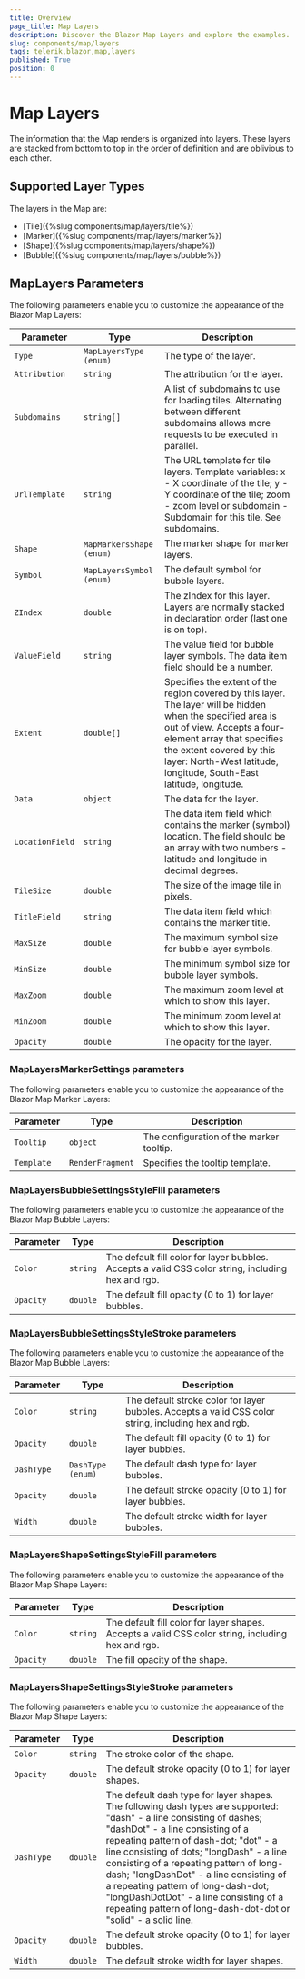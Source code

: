 ```yaml
---
title: Overview
page_title: Map Layers
description: Discover the Blazor Map Layers and explore the examples.
slug: components/map/layers
tags: telerik,blazor,map,layers
published: True
position: 0
---
```


# Map Layers

The information that the Map renders is organized into layers. These layers are stacked from bottom to top in the order of definition and are oblivious to each other.

## Supported Layer Types

The layers in the Map are:

* [Tile]({%slug components/map/layers/tile%})
* [Marker]({%slug components/map/layers/marker%})
* [Shape]({%slug components/map/layers/shape%})
* [Bubble]({%slug components/map/layers/bubble%})

## MapLayers Parameters

The following parameters enable you to customize the appearance of the Blazor Map Layers:

| Parameter | Type | Description |
| ----------- | ----------- | ----------- |
| `Type` | `MapLayersType (enum)` | The type of the layer. |
| `Attribution` | `string` | The attribution for the layer. |
| `Subdomains` | `string[]` | A list of subdomains to use for loading tiles. Alternating between different subdomains allows more requests to be executed in parallel. |
| `UrlTemplate` | `string` | The URL template for tile layers. Template variables: x - X coordinate of the tile; y - Y coordinate of the tile; zoom - zoom level or subdomain - Subdomain for this tile. See subdomains. |
| `Shape` | `MapMarkersShape (enum)` | The marker shape for marker layers. |
| `Symbol` | `MapLayersSymbol (enum)` | The default symbol for bubble layers. |
| `ZIndex` | `double` | The zIndex for this layer. Layers are normally stacked in declaration order (last one is on top). |
| `ValueField` | `string` | The value field for bubble layer symbols. The data item field should be a number. |
| `Extent` | `double[]` | Specifies the extent of the region covered by this layer. The layer will be hidden when the specified area is out of view. Accepts a four-element array that specifies the extent covered by this layer: North-West latitude, longitude, South-East latitude, longitude. |
| `Data` | `object` | The data for the layer. |
| `LocationField` | `string` | The data item field which contains the marker (symbol) location. The field should be an array with two numbers - latitude and longitude in decimal degrees. |
| `TileSize` | `double` | The size of the image tile in pixels. |
| `TitleField` | `string` | The data item field which contains the marker title. |
| `MaxSize` | `double` | The maximum symbol size for bubble layer symbols. |
| `MinSize` | `double` | The minimum symbol size for bubble layer symbols. |
| `MaxZoom` | `double` | The maximum zoom level at which to show this layer. |
| `MinZoom` | `double` | The minimum zoom level at which to show this layer. |
| `Opacity` | `double` | The opacity for the layer. |

### MapLayersMarkerSettings parameters

The following parameters enable you to customize the appearance of the Blazor Map Marker Layers:

| Parameter | Type | Description |
| ----------- | ----------- | ----------- |
| `Tooltip` | `object` | The configuration of the marker tooltip. |
| `Template` | `RenderFragment` | Specifies the tooltip template. |

### MapLayersBubbleSettingsStyleFill parameters

The following parameters enable you to customize the appearance of the Blazor Map Bubble Layers:

| Parameter | Type | Description |
| ----------- | ----------- | ----------- |
| `Color` | `string` | The default fill color for layer bubbles. Accepts a valid CSS color string, including hex and rgb. |
| `Opacity` | `double` | The default fill opacity (0 to 1) for layer bubbles. |

### MapLayersBubbleSettingsStyleStroke parameters

The following parameters enable you to customize the appearance of the Blazor Map Bubble Layers:

| Parameter | Type | Description |
| ----------- | ----------- | ----------- |
| `Color` | `string` | The default stroke color for layer bubbles. Accepts a valid CSS color string, including hex and rgb. |
| `Opacity` | `double` | The default fill opacity (0 to 1) for layer bubbles. |
| `DashType` | `DashType (enum)` | The default dash type for layer bubbles. |
| `Opacity` | `double` | The default stroke opacity (0 to 1) for layer bubbles. |
| `Width` | `double` | The default stroke width for layer bubbles. |

### MapLayersShapeSettingsStyleFill parameters

The following parameters enable you to customize the appearance of the Blazor Map Shape Layers:

| Parameter | Type | Description |
| ----------- | ----------- | ----------- |
| `Color` | `string` | The default fill color for layer shapes. Accepts a valid CSS color string, including hex and rgb. |
| `Opacity` | `double` | The fill opacity of the shape. |

### MapLayersShapeSettingsStyleStroke parameters

The following parameters enable you to customize the appearance of the Blazor Map Shape Layers:

| Parameter | Type | Description |
| ----------- | ----------- | ----------- |
| `Color` | `string` | The stroke color of the shape. |
| `Opacity` | `double` | The default stroke opacity (0 to 1) for layer shapes. |
| `DashType` | `double` | The default dash type for layer shapes. The following dash types are supported: "dash" - a line consisting of dashes; "dashDot" - a line consisting of a repeating pattern of dash-dot; "dot" - a line consisting of dots; "longDash" - a line consisting of a repeating pattern of long-dash; "longDashDot" - a line consisting of a repeating pattern of long-dash-dot; "longDashDotDot" - a line consisting of a repeating pattern of long-dash-dot-dot or "solid" - a solid line. |
| `Opacity` | `double` | The default stroke opacity (0 to 1) for layer bubbles. |
| `Width` | `double` | The default stroke width for layer shapes. |